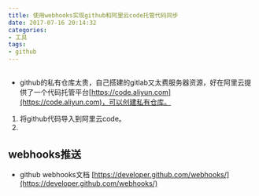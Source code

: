 ```yaml
---
title: 使用webhooks实现github和阿里云code托管代码同步
date: 2017-07-16 20:14:32
categories: 
- 工具
tags:
- github
---
```


##
- github的私有仓库太贵，自己搭建的gitlab又太费服务器资源，好在阿里云提供了一个代码托管平台[https://code.aliyun.com](https://code.aliyun.com)，可以创建私有仓库。

1. 将github代码导入到阿里云code。
2. 

## webhooks推送

- github webhooks文档
[https://developer.github.com/webhooks/](https://developer.github.com/webhooks/)
